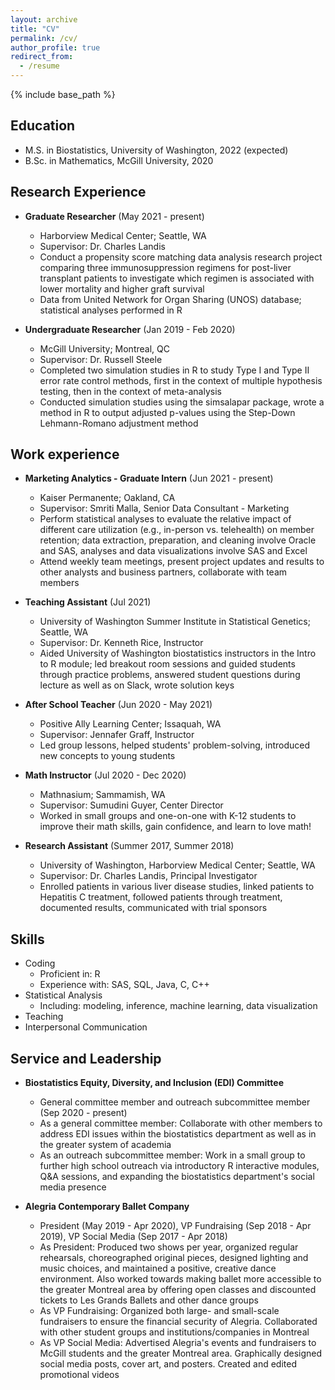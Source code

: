 ```yaml
---
layout: archive
title: "CV"
permalink: /cv/
author_profile: true
redirect_from:
  - /resume
---
```


{% include base_path %}

## Education
* M.S. in Biostatistics, University of Washington, 2022 (expected)
* B.Sc. in Mathematics, McGill University, 2020

## Research Experience
* **Graduate Researcher** (May 2021 - present)
  * Harborview Medical Center; Seattle, WA
  * Supervisor: Dr. Charles Landis
  * Conduct a propensity score matching data analysis research project comparing three immunosuppression regimens for post-liver transplant patients to investigate which regimen is associated with lower mortality and higher graft survival
  * Data from United Network for Organ Sharing (UNOS) database; statistical analyses performed in R

* **Undergraduate Researcher** (Jan 2019 - Feb 2020)
  * McGill University; Montreal, QC
  * Supervisor: Dr. Russell Steele
  * Completed two simulation studies in R to study Type I and Type II error rate control methods, first in the context of multiple hypothesis testing, then in the context of meta-analysis
  * Conducted simulation studies using the simsalapar package, wrote a method in R to output adjusted p-values using the Step-Down Lehmann-Romano adjustment method

## Work experience
* **Marketing Analytics - Graduate Intern** (Jun 2021 - present)
  * Kaiser Permanente; Oakland, CA
  * Supervisor: Smriti Malla, Senior Data Consultant - Marketing
  * Perform statistical analyses to evaluate the relative impact of different care utilization (e.g., in-person vs. telehealth) on member retention; data extraction, preparation, and cleaning involve Oracle and SAS, analyses and data visualizations involve SAS and Excel
  * Attend weekly team meetings, present project updates and results to other analysts and business partners, collaborate with team members

* **Teaching Assistant** (Jul 2021)
  * University of Washington Summer Institute in Statistical Genetics; Seattle, WA
  * Supervisor: Dr. Kenneth Rice, Instructor
  * Aided University of Washington biostatistics instructors in the Intro to R module; led breakout room sessions and guided students through practice problems, answered student questions during lecture as well as on Slack, wrote solution keys 

* **After School Teacher** (Jun 2020 - May 2021)
  * Positive Ally Learning Center; Issaquah, WA
  * Supervisor: Jennafer Graff, Instructor
  * Led group lessons, helped students' problem-solving, introduced new concepts to young students
  
* **Math Instructor** (Jul 2020 - Dec 2020)
  * Mathnasium; Sammamish, WA
  * Supervisor: Sumudini Guyer, Center Director
  * Worked in small groups and one-on-one with K-12 students to improve their math skills, gain confidence, and learn to love math! 
  
* **Research Assistant** (Summer 2017, Summer 2018)
  * University of Washington, Harborview Medical Center; Seattle, WA
  * Supervisor: Dr. Charles Landis, Principal Investigator
  * Enrolled patients in various liver disease studies, linked patients to Hepatitis C treatment, followed patients through treatment, documented results, communicated with trial sponsors
  
## Skills
* Coding
  * Proficient in: R
  * Experience with: SAS, SQL, Java, C, C++
* Statistical Analysis 
  * Including: modeling, inference, machine learning, data visualization
* Teaching
* Interpersonal Communication

## Service and Leadership
* **Biostatistics Equity, Diversity, and Inclusion (EDI) Committee**
  * General committee member and outreach subcommittee member (Sep 2020 - present)
  * As a general committee member: Collaborate with other members to address EDI issues within the biostatistics department as well as in the greater system of academia
  * As an outreach subcommittee member: Work in a small group to further high school outreach via introductory R interactive modules, Q&A sessions, and expanding the biostatistics department's social media presence

* **Alegria Contemporary Ballet Company**
  * President (May 2019 - Apr 2020), VP Fundraising (Sep 2018 - Apr 2019), VP Social Media (Sep 2017 - Apr 2018)
  * As President: Produced two shows per year, organized regular rehearsals, choreographed original pieces, designed lighting and music choices, and maintained a positive, creative dance environment. Also worked towards making ballet more accessible to the greater Montreal area by offering open classes and discounted tickets to Les Grands Ballets and other dance groups
  * As VP Fundraising: Organized both large- and small-scale fundraisers to ensure the financial security of Alegria. Collaborated with other student groups and institutions/companies in Montreal
  * As VP Social Media: Advertised Alegria's events and fundraisers to McGill students and the greater Montreal area. Graphically designed social media posts, cover art, and posters. Created and edited promotional videos 
